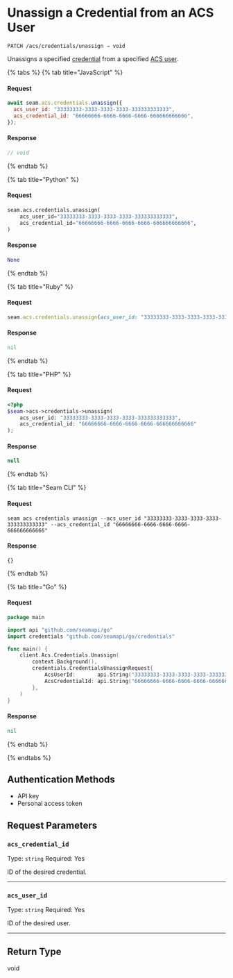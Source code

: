 # Unassign a Credential from an ACS User

```
PATCH /acs/credentials/unassign ⇒ void
```

Unassigns a specified [credential](../../../capability-guides/access-systems/managing-credentials.md) from a specified [ACS user](https://docs.seam.co/latest/capability-guides/access-systems/user-management).

{% tabs %}
{% tab title="JavaScript" %}
#### Request

```javascript
await seam.acs.credentials.unassign({
  acs_user_id: "33333333-3333-3333-3333-333333333333",
  acs_credential_id: "66666666-6666-6666-6666-666666666666",
});
```

#### Response

```javascript
// void
```
{% endtab %}

{% tab title="Python" %}
#### Request

```python
seam.acs.credentials.unassign(
    acs_user_id="33333333-3333-3333-3333-333333333333",
    acs_credential_id="66666666-6666-6666-6666-666666666666",
)
```

#### Response

```python
None
```
{% endtab %}

{% tab title="Ruby" %}
#### Request

```ruby
seam.acs.credentials.unassign(acs_user_id: "33333333-3333-3333-3333-333333333333", acs_credential_id: "66666666-6666-6666-6666-666666666666")
```

#### Response

```ruby
nil
```
{% endtab %}

{% tab title="PHP" %}
#### Request

```php
<?php
$seam->acs->credentials->unassign(
    acs_user_id: "33333333-3333-3333-3333-333333333333",
    acs_credential_id: "66666666-6666-6666-6666-666666666666"
);
```

#### Response

```php
null
```
{% endtab %}

{% tab title="Seam CLI" %}
#### Request

```seam_cli
seam acs credentials unassign --acs_user_id "33333333-3333-3333-3333-333333333333" --acs_credential_id "66666666-6666-6666-6666-666666666666"
```

#### Response

```seam_cli
{}
```
{% endtab %}

{% tab title="Go" %}
#### Request

```go
package main

import api "github.com/seamapi/go"
import credentials "github.com/seamapi/go/credentials"

func main() {
	client.Acs.Credentials.Unassign(
		context.Background(),
		credentials.CredentialsUnassignRequest{
			AcsUserId:       api.String("33333333-3333-3333-3333-333333333333"),
			AcsCredentialId: api.String("66666666-6666-6666-6666-666666666666"),
		},
	)
}
```

#### Response

```go
nil
```
{% endtab %}

{% endtabs %}

## Authentication Methods

- API key
- Personal access token

## Request Parameters

### `acs_credential_id`

Type: `string`
Required: Yes

ID of the desired credential.

***

### `acs_user_id`

Type: `string`
Required: Yes

ID of the desired user.

***

## Return Type

void
